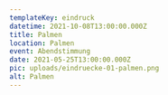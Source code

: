 ```yaml
---
templateKey: eindruck
datetime: 2021-10-08T13:00:00.000Z
title: Palmen
location: Palmen
event: Abendstimmung
date: 2021-05-25T13:00:00.000Z
pic: uploads/eindruecke-01-palmen.png
alt: Palmen
---
```

